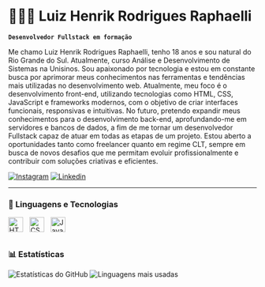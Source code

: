 # 🧑🏻‍💻 Luiz Henrik Rodrigues Raphaelli

**`Desenvolvedor Fullstack em formação`**

Me chamo Luiz Henrik Rodrigues Raphaelli, tenho 18 anos e sou natural do Rio Grande do Sul. Atualmente, curso Análise e Desenvolvimento de Sistemas na Unisinos. Sou apaixonado por tecnologia e estou em constante busca por aprimorar meus conhecimentos nas ferramentas e tendências mais utilizadas no desenvolvimento web. Atualmente, meu foco é o desenvolvimento front-end, utilizando tecnologias como HTML, CSS, JavaScript e frameworks modernos, com o objetivo de criar interfaces funcionais, responsivas e intuitivas. No futuro, pretendo expandir meus conhecimentos para o desenvolvimento back-end, aprofundando-me em servidores e bancos de dados, a fim de me tornar um desenvolvedor Fullstack capaz de atuar em todas as etapas de um projeto. Estou aberto a oportunidades tanto como freelancer quanto em regime CLT, sempre em busca de novos desafios que me permitam evoluir profissionalmente e contribuir com soluções criativas e eficientes.

[![Instagram](https://img.shields.io/badge/Instagram-E4405F?style=for-the-badge&logo=instagram&logoColor=white)](https://www.instagram.com/lhraphaelli?igsh=MWRnOWExdWQ5c2cxNQ==)
[![Linkedin](https://img.shields.io/badge/LinkedIn-0077B5?style=for-the-badge&logo=linkedin&logoColor=white)](https://www.linkedin.com/in/lhraphaelli)

---

### 🤖 Linguagens e Tecnologias

<img 
    align="left"
    alt="HTML" 
    title="HTML"
    width="30px" 
    style="padding-right: 10px;" 
    src="https://cdn.jsdelivr.net/gh/devicons/devicon@latest/icons/html5/html5-original.svg" 
/>
<img 
    align="left" 
    alt="CSS" 
    title="CSS"
    width="30px" 
    style="padding-right: 10px;" 
    src="https://cdn.jsdelivr.net/gh/devicons/devicon@latest/icons/css3/css3-original.svg" 
/>
<img 
    align="left" 
    alt="JavaScript" 
    title="JavaScript"
    width="30px" 
    style="padding-right: 10px;" 
    src="https://cdn.jsdelivr.net/gh/devicons/devicon@latest/icons/javascript/javascript-original.svg" 
/>

###

<br/>
<br/>

### 📊 Estatísticas

![Estatísticas do GitHub](https://github-readme-stats.vercel.app/api?username=LHRaphaelli&show_icons=true&theme=tokyonight&locale=pt-br)
![Linguagens mais usadas](https://github-readme-stats.vercel.app/api/top-langs/?username=LHRaphaelli&theme=tokyonight&layout=compact&locale=pt-br)
